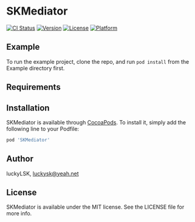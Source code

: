 # SKMediator

[![CI Status](https://img.shields.io/travis/luckyLSK/SKMediator.svg?style=flat)](https://travis-ci.org/luckyLSK/SKMediator)
[![Version](https://img.shields.io/cocoapods/v/SKMediator.svg?style=flat)](https://cocoapods.org/pods/SKMediator)
[![License](https://img.shields.io/cocoapods/l/SKMediator.svg?style=flat)](https://cocoapods.org/pods/SKMediator)
[![Platform](https://img.shields.io/cocoapods/p/SKMediator.svg?style=flat)](https://cocoapods.org/pods/SKMediator)

## Example

To run the example project, clone the repo, and run `pod install` from the Example directory first.

## Requirements

## Installation

SKMediator is available through [CocoaPods](https://cocoapods.org). To install
it, simply add the following line to your Podfile:

```ruby
pod 'SKMediator'
```

## Author

luckyLSK, luckysk@yeah.net

## License

SKMediator is available under the MIT license. See the LICENSE file for more info.
